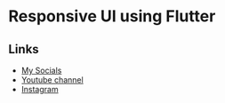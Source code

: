 # Responsive UI using Flutter
## Links
* [My Socials](https://znap.link/CodeWithFlexz)
* [Youtube channel](https://www.youtube.com/channel/UCLVrYXt3SL9rT-IcDmgU9Wg)
* [Instagram](https://instagram.com/codewithflexz)
